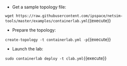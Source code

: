 * Get a sample topology file:

`wget https://raw.githubusercontent.com/ipspace/netsim-tools/master/examples/containerlab.yml`{{execute}}

* Prepare the topology:

`create-topology -t containerlab.yml -p`{{execute}}

* Launch the lab:

`sudo containerlab deploy -t clab.yml`{{execute}}
